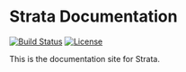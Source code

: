 Strata Documentation
====================

[![Build Status](https://magnum.travis-ci.com/OpenGamma/StrataDocs.svg?token=RyzzqM4yR97ry8qgxjnp&branch=gh-pages)](https://magnum.travis-ci.com/OpenGamma/StrataDocs)
[![License](http://img.shields.io/:license-apache-blue.svg)](http://www.apache.org/licenses/LICENSE-2.0.html)

This is the documentation site for Strata.
